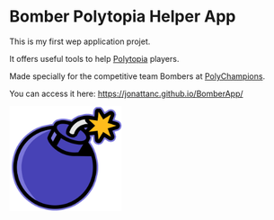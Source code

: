 # Bomber Polytopia Helper App

This is my first wep application projet.

It offers useful tools to help <a href="https://play.google.com/store/apps/details?id=air.com.midjiwan.polytopia&hl=pt_BR&gl=US">Polytopia</a> players.

Made specially for the competitive team Bombers at <a href="https://discord.gg/wXP5vS8U">PolyChampions</a>.

You can access it here: https://jonattanc.github.io/BomberApp/

<img src="Images/BomberLogo.png" width="200">
